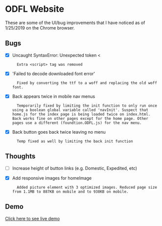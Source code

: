 # ODFL Website

These are some of the UI/bug improvements that I have noticed as of 1/25/2019 on the Chrome browser.

## Bugs

- [x] Uncaught SyntaxError: Unexpected token < 

        Extra <script> tag was removed
        
- [x] 'Failed to decode downloaded font error' 

        Fixed by converting the ttf to a woff and replacing the old woff font.

- [x] Back appears twice in mobile nav menus

        Temporarily fixed by limiting the init function to only run once using a boolean global variable called 'navInit'. Suspect that home.js for the index page is being loaded twice on index.html. Back works fine on other pages except for the home page. Other pages use a different (foundtion.ODFL.js) for the nav menu.

- [x] Back button goes back twice leaving no menu

        Temp fixed as well by limiting the back init function

## Thoughts

- [ ] Increase height of button links (e.g. Domestic, Expedited, etc)

- [x] Add responsive images for homeImage

        Added picture element with 3 optimized images. Reduced page size from 1.1MB to 887KB on mobile and to 938KB on mobile.

## Demo
[Click here to see live demo](https://www.themattperkins.com/ODFL/Home)
